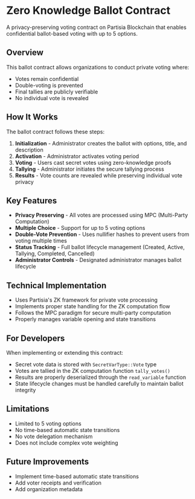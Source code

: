# Zero Knowledge Ballot Contract

A privacy-preserving voting contract on Partisia Blockchain that enables confidential ballot-based voting with up to 5 options.

## Overview

This ballot contract allows organizations to conduct private voting where:
- Votes remain confidential
- Double-voting is prevented
- Final tallies are publicly verifiable
- No individual vote is revealed

## How It Works

The ballot contract follows these steps:

1. **Initialization** - Administrator creates the ballot with options, title, and description
2. **Activation** - Administrator activates voting period
3. **Voting** - Users cast secret votes using zero-knowledge proofs
4. **Tallying** - Administrator initiates the secure tallying process
5. **Results** - Vote counts are revealed while preserving individual vote privacy

## Key Features

- **Privacy Preserving** - All votes are processed using MPC (Multi-Party Computation)
- **Multiple Choice** - Support for up to 5 voting options
- **Double-Vote Prevention** - Uses nullifier hashes to prevent users from voting multiple times
- **Status Tracking** - Full ballot lifecycle management (Created, Active, Tallying, Completed, Cancelled)
- **Administrator Controls** - Designated administrator manages ballot lifecycle

## Technical Implementation

- Uses Partisia's ZK framework for private vote processing
- Implements proper state handling for the ZK computation flow
- Follows the MPC paradigm for secure multi-party computation
- Properly manages variable opening and state transitions

## For Developers

When implementing or extending this contract:

- Secret vote data is stored with `SecretVarType::Vote` type
- Votes are tallied in the ZK computation function `tally_votes()`
- Results are properly deserialized through the `read_variable` function
- State lifecycle changes must be handled carefully to maintain ballot integrity

## Limitations

- Limited to 5 voting options
- No time-based automatic state transitions
- No vote delegation mechanism
- Does not include complex vote weighting

## Future Improvements

- Implement time-based automatic state transitions
- Add voter receipts and verification
- Add organization metadata
